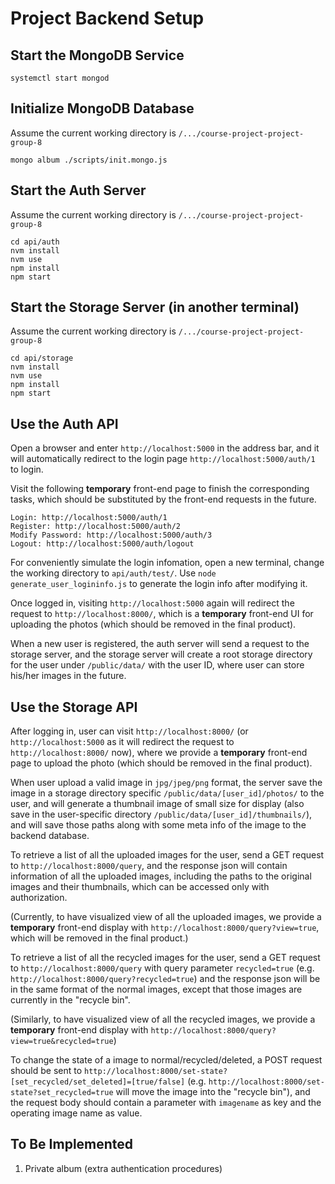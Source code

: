 # Project Backend Setup

## Start the MongoDB Service

```
systemctl start mongod
```

## Initialize MongoDB Database
Assume the current working directory is `/.../course-project-project-group-8`

```
mongo album ./scripts/init.mongo.js
```

## Start the Auth Server
Assume the current working directory is `/.../course-project-project-group-8`

```
cd api/auth
nvm install
nvm use
npm install
npm start
```

## Start the Storage Server (in another terminal)
Assume the current working directory is `/.../course-project-project-group-8`

```
cd api/storage
nvm install
nvm use
npm install
npm start
```

## Use the Auth API

Open a browser and enter `http://localhost:5000` in the address bar, and it will automatically redirect to the login page `http://localhost:5000/auth/1` to login.

Visit the following **temporary** front-end page to finish the corresponding tasks, which should be substituted by the front-end requests in the future.

```
Login: http://localhost:5000/auth/1
Register: http://localhost:5000/auth/2
Modify Password: http://localhost:5000/auth/3
Logout: http://localhost:5000/auth/logout
```
For conveniently simulate the login infomation, open a new terminal, change the working directory to `api/auth/test/`. Use `node generate_user_logininfo.js` to generate the login info after modifying it.

Once logged in, visiting `http://localhost:5000` again will redirect the request to `http://localhost:8000/`, which is a **temporary** front-end UI for uploading the photos (which should be removed in the final product).

When a new user is registered, the auth server will send a request to the storage server, and the storage server will create a root storage directory for the user under `/public/data/` with the user ID, where user can store his/her images in the future.

## Use the Storage API

After logging in, user can visit `http://localhost:8000/` (or `http://localhost:5000` as it will redirect the request to `http://localhost:8000/` now), where we provide a **temporary** front-end page to upload the photo (which should be removed in the final product).

When user upload a valid image in `jpg/jpeg/png` format, the server save the image in a storage directory specific `/public/data/[user_id]/photos/` to the user, and will generate a thumbnail image of small size for display (also save in the user-specific directory `/public/data/[user_id]/thumbnails/`), and will save those paths along with some meta info of the image to the backend database.

To retrieve a list of all the uploaded images for the user, send a GET request to `http://localhost:8000/query`, and the response json will contain information of all the uploaded images, including the paths to the original images and their thumbnails, which can be accessed only with authorization.

(Currently, to have visualized view of all the uploaded images, we provide a **temporary** front-end display with `http://localhost:8000/query?view=true`, which will be removed in the final product.)

To retrieve a list of all the recycled images for the user, send a GET request to `http://localhost:8000/query` with query parameter `recycled=true` (e.g. `http://localhost:8000/query?recycled=true`) and the response json will be in the same format of the normal images, except that those images are currently in the "recycle bin".

(Similarly, to have visualized view of all the recycled images, we provide a **temporary** front-end display with `http://localhost:8000/query?view=true&recycled=true`)

To change the state of a image to normal/recycled/deleted, a POST request should be sent to `http://localhost:8000/set-state?[set_recycled/set_deleted]=[true/false]` (e.g. `http://localhost:8000/set-state?set_recycled=true` will move the image into the "recycle bin"), and the request body should contain a parameter with `imagename` as key and the operating image name as value.

## To Be Implemented
1. Private album (extra authentication procedures)


